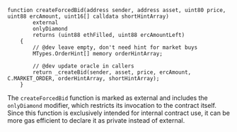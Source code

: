 ```solidity
function createForcedBid(address sender, address asset, uint80 price, uint88 ercAmount, uint16[] calldata shortHintArray)
        external
        onlyDiamond
        returns (uint88 ethFilled, uint88 ercAmountLeft)
    {
        // @dev leave empty, don't need hint for market buys
        MTypes.OrderHint[] memory orderHintArray;

        // @dev update oracle in callers
        return _createBid(sender, asset, price, ercAmount, C.MARKET_ORDER, orderHintArray, shortHintArray);
    }
```


The `createForcedBid` function is marked as external and includes the `onlyDiamond` modifier, which restricts its invocation to the contract itself. Since this function is exclusively intended for internal contract use, it can be more gas efficient to declare it as private instead of external.